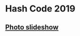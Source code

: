 # Hash Code 2019

## [Photo slideshow](https://storage.googleapis.com/coding-competitions.appspot.com/HC/2019/hashcode2019_qualification_task.pdf)
